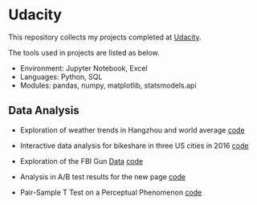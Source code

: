 # Udacity
This repository collects my projects completed at [Udacity](https://udacity.com).  

The tools used in projects are listed as below.
- Environment: Jupyter Notebook, Excel
- Languages: Python, SQL
- Modules: pandas, numpy, matplotlib, statsmodels.api  

## **Data Analysis**
* Exploration of weather trends in Hangzhou and world average [code](https://github.com/XueyunZhou/Udacity/blob/master/1.1%20Exploring%20Weather%20Trends.pdf)

* Interactive data analysis for bikeshare in three US cities in 2016 [code](https://github.com/XueyunZhou/Udacity/blob/master/1.2%20Explore%20US%20Bikeshare%20Data/bikeshare.py)

* Exploration of the FBI Gun [Data](https://github.com/BuzzFeedNews/nics-firearm-background-checks/blob/master/README.md) [code](https://github.com/XueyunZhou/Udacity/blob/master/1.3%20Investigate%20a%20Dataset/1.3%20Investigate%20a%20Dataset.ipynb)

* Analysis in A/B test results for the new page [code](https://github.com/XueyunZhou/Udacity/blob/master/1.4%20Analyze%20A:B%20Test%20Results/Analyze%20A:B%20Test%20Results.ipynb)

* Pair-Sample T Test on a Perceptual Phenomenon [code](https://github.com/XueyunZhou/Udacity/blob/master/2.1%20Test%20a%20Perceptual%20Phenomenon/2.1%20Test%20a%20Perceptual%20Phenomenon%20.ipynb)

